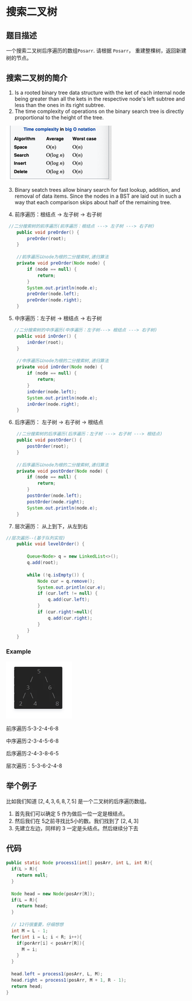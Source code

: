 # 搜索二叉树

## 题目描述

一个搜索二叉树后序遍历的数组`Posarr`. 请根据 `Posarr`， 重建整棵树，返回新建树的节点。



## 搜索二叉树的简介

1. Is a rooted binary tree data structure with the ket of each internal node being greater than all the kets in the respective node's left subtree and less than the ones in its right subtree. 
2. The time complexity of operations on the binary search tree is directly proportional to the height of the tree. 

![](https://github.com/WilliamYKZ/Picture/raw/main/Picture/Screen%20Shot%202022-09-08%20at%205.31.28%20PM.png)

3. Binary seatch trees allow binary search for fast lookup, addition, and removal of data items. Since the nodes in a BST are laid out in such a way that each comparison skips about half of the remaining tree. 



4. 前序遍历：根结点 -> 左子树 -> 右子树

```java
 //二分搜索树的前序遍历(前序遍历：根结点 ---> 左子树 ---> 右子树)
    public void preOrder() {
        preOrder(root);
    }

    //前序遍历以node为根的二分搜索树,递归算法
    private void preOrder(Node node) {
        if (node == null) {
            return;
        }
        System.out.println(node.e);
        preOrder(node.left);
        preOrder(node.right);
    }
```



5. 中序遍历：左子树 -> 根结点 -> 右子树

```java
   //二分搜索树的中序遍历(中序遍历：左子树---> 根结点 ---> 右子树)
    public void inOrder() {
        inOrder(root);
    }

    //中序遍历以node为根的二分搜索树,递归算法
    private void inOrder(Node node) {
        if (node == null) {
            return;
        }
        inOrder(node.left);
        System.out.println(node.e);
        inOrder(node.right);
    }
```



6. 后序遍历： 左子树 ->  右子树 -> 根结点

```java
    //二分搜索树的后序遍历(后序遍历：左子树 ---> 右子树 ---> 根结点)
    public void postOrder() {
        postOrder(root);
    }

    //后序遍历以node为根的二分搜索树,递归算法
    private void postOrder(Node node) {
        if (node == null) {
            return;
        }
        postOrder(node.left);
        postOrder(node.right);
        System.out.println(node.e);
    }
```



7. 层次遍历： 从上到下，从左到右

```java
//层次遍历--(基于队列实现)
    public void levelOrder() {

        Queue<Node> q = new LinkedList<>();
        q.add(root);

        while (!q.isEmpty()) {
            Node cur = q.remove();
            System.out.println(cur.e);
            if (cur.left != null) {
                q.add(cur.left);
            }
            if (cur.right!=null){
                q.add(cur.right);
            }
        }
    }
```



### Example

![](https://github.com/WilliamYKZ/Picture/raw/main/Picture/Screen%20Shot%202022-09-08%20at%205.45.42%20PM.png)

前序遍历:5-3-2-4-6-8 

中序遍历:2-3-4-5-6-8

后序遍历:2-4-3-8-6-5 

层次遍历：5-3-6-2-4-8



## 举个例子

比如我们知道 $[2,4,3,6,8,7,5]$ 是一个二叉树的后序遍历数组。 

1. 首先我们可以确定 $5$ 作为做后一位一定是根结点。
2. 然后我们在 $5$之前寻找比5小的数。我们找到了 $[2,4,3]$
3. 先建立左边，同样的 $3$ 一定是头结点。然后继续分下去



## 代码

```java
public static Node process1(int[] posArr, int L, int R){
  if(L > R){
    return null;
  }
  
  Node head = new Node(posArr[R]);
  if(L = R){
    return head;
  }
  
  // 12行很重要，仔细想想
  int M = L - 1;
  for(int i = L; i < R; i++){
    if(porArr[i] < posArr[R]){
      M = i;
    }
  }
  
  head.left = process1(posArr, L, M);
  head.right = process1(posArr, M + 1, R - 1);
  return head; 
}
```

